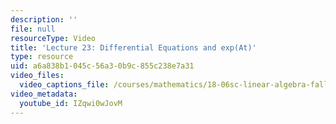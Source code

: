 ```yaml
---
description: ''
file: null
resourceType: Video
title: 'Lecture 23: Differential Equations and exp(At)'
type: resource
uid: a6a838b1-045c-56a3-0b9c-855c238e7a31
video_files:
  video_captions_file: /courses/mathematics/18-06sc-linear-algebra-fall-2011/resource-index/lecture-23-differential-equations-and-exp-at/IZqwi0wJovM.vtt
video_metadata:
  youtube_id: IZqwi0wJovM
---
```

